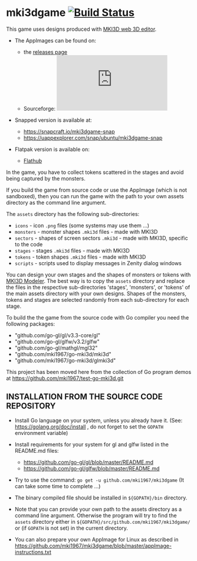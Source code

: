 # mki3dgame [![Build Status](https://travis-ci.org/mki1967/mki3dgame.svg?branch=master)](https://travis-ci.org/mki1967/mki3dgame)

This game uses designs produced with [MKI3D web 3D editor](https://mki1967.github.io/mki3d/).

* The AppImages can be found on:
     - the [releases page](https://github.com/mki1967/mki3dgame/releases)
     - Sourceforge: [![Download mki3dgame](https://sourceforge.net/sflogo.php?type=15&group_id=2849958)](https://sourceforge.net/p/mki3dgame/)

* Snapped version is available at: 
     - https://snapcraft.io/mki3dgame-snap 
     - https://uappexplorer.com/snap/ubuntu/mki3dgame-snap
* Flatpak version is available on:
     - [Flathub](https://flathub.org/apps/details/io.github.mki1967.mki3dgame)


In the game, you have to collect tokens scattered in the stages and avoid being captured by the monsters.

If you build the game from source code or use the AppImage (which is not sandboxed),
then you can run the game with the path to your own assets directory as the command line argument.

The `assets` directory has the following sub-directories:

* `icons` -  icon `.png` files (some systems may use them ...)
* `monsters` - monster shapes `.mki3d` files - made with MKI3D
* `sectors`  - shapes of screen sectors `.mki3d` - made with MKI3D, specific to the code 
* `stages`  - stages `.mki3d` files - made with MKI3D
* `tokens`  - token shapes `.mki3d` files - made with MKI3D
* `scripts` - scripts used to display messages in Zenity dialog windows

You can design your own stages and the shapes of monsters or tokens
with [MKI3D Modeler](https://mki1967.github.io/mki3d/).
The best way is to copy the `assets` directory and replace the files in the respective sub-directories
'stages', 'monsters', or 'tokens' of the main assets directory with your own designs.
Shapes of the monsters, tokens and stages are selected randomly from each sub-directory for each stage.

To build the the game from the source code with Go compiler you need the following packages:
*	"github.com/go-gl/gl/v3.3-core/gl"
*	"github.com/go-gl/glfw/v3.2/glfw"
*	"github.com/go-gl/mathgl/mgl32"
*	"github.com/mki1967/go-mki3d/mki3d"
*	"github.com/mki1967/go-mki3d/glmki3d"

This project has been moved here from the collection of Go program demos at https://github.com/mki1967/test-go-mki3d.git


INSTALLATION FROM THE SOURCE CODE REPOSITORY
--------------------------------------------

* Install Go language on your system, unless you already have it. (See: https://golang.org/doc/install , do not forget to set the `GOPATH` environment variable)
* Install requirements for your system for gl and glfw listed in the README.md files:
    - https://github.com/go-gl/gl/blob/master/README.md
    - https://github.com/go-gl/glfw/blob/master/README.md
    
* Try to use the command: `go get -u github.com/mki1967/mki3dgame` (It can take some time to complete ...)
* The binary compiled file should be installed in `${GOPATH}/bin` directory.
* Note that you can provide your own path to the assets directory as a command line argument.
  Otherwise the program will try to find the `assets` directory either in  `${GOPATH}/src/github.com/mki1967/mki3dgame/`
  or (if `GOPATH` is not set) in the current directory.
* You can also prepare your own AppImage for Linux as described in https://github.com/mki1967/mki3dgame/blob/master/appImage-instructions.txt
